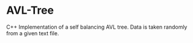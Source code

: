 # AVL-Tree
C++ Implementation of a self balancing AVL tree. Data is taken randomly from a given text file.
